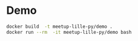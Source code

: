 # Demo


```sh
docker build  -t meetup-lille-py/demo .
docker run --rm  -it meetup-lille-py/demo bash
```

